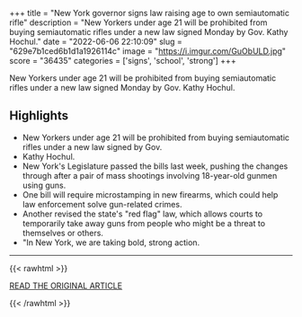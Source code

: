 +++
title = "New York governor signs law raising age to own semiautomatic rifle"
description = "New Yorkers under age 21 will be prohibited from buying semiautomatic rifles under a new law signed Monday by Gov. Kathy Hochul."
date = "2022-06-06 22:10:09"
slug = "629e7b1ced6b1d1a1926114c"
image = "https://i.imgur.com/GuObULD.jpg"
score = "36435"
categories = ['signs', 'school', 'strong']
+++

New Yorkers under age 21 will be prohibited from buying semiautomatic rifles under a new law signed Monday by Gov. Kathy Hochul.

## Highlights

- New Yorkers under age 21 will be prohibited from buying semiautomatic rifles under a new law signed by Gov.
- Kathy Hochul.
- New York's Legislature passed the bills last week, pushing the changes through after a pair of mass shootings involving 18-year-old gunmen using guns.
- One bill will require microstamping in new firearms, which could help law enforcement solve gun-related crimes.
- Another revised the state's "red flag" law, which allows courts to temporarily take away guns from people who might be a threat to themselves or others.
- "In New York, we are taking bold, strong action.

---

{{< rawhtml >}}
  <p class="article-category">
    <a target="_blank" href="https://www.cnbc.com/2022/06/06/new-york-governor-signs-law-raising-age-to-own-semiautomatic-rifle.html">READ THE ORIGINAL ARTICLE</a>
  </p>
{{< /rawhtml >}}
